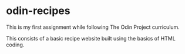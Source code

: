 # odin-recipes
This is my first assignment while following The Odin Project curriculum.

This consists of a basic recipe website built using the basics of HTML coding.